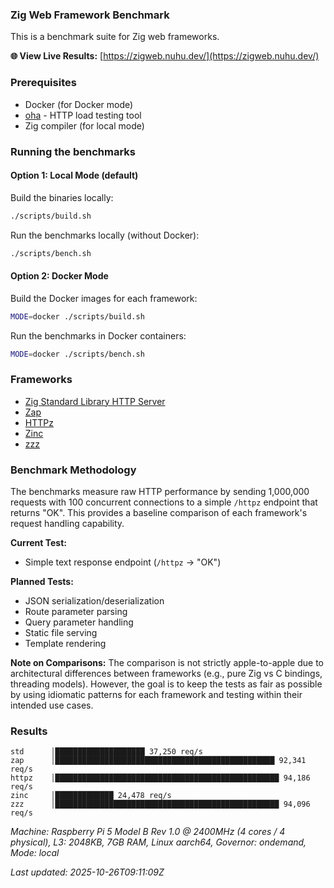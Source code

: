 ### Zig Web Framework Benchmark

This is a benchmark suite for Zig web frameworks.

**🌐 View Live Results:** [https://zigweb.nuhu.dev/](https://zigweb.nuhu.dev/)

### Prerequisites

- Docker (for Docker mode)
- [oha](https://github.com/hatoo/oha) - HTTP load testing tool
- Zig compiler (for local mode)

### Running the benchmarks



#### Option 1: Local Mode (default)

Build the binaries locally:
```bash
./scripts/build.sh
```

Run the benchmarks locally (without Docker):
```bash
./scripts/bench.sh
```

#### Option 2: Docker Mode

Build the Docker images for each framework:
```bash
MODE=docker ./scripts/build.sh
```

Run the benchmarks in Docker containers:
```bash
MODE=docker ./scripts/bench.sh
```

### Frameworks

- [Zig Standard Library HTTP Server](https://ziglang.org/documentation/master/std/#std.http.Server)
- [Zap](https://github.com/zigzap/zap)
- [HTTPz](https://github.com/karlseguin/http.zig)
- [Zinc](https://github.com/zon-dev/zinc)
- [zzz](https://github.com/tardy-org/zzz)

### Benchmark Methodology

The benchmarks measure raw HTTP performance by sending 1,000,000 requests with 100 concurrent connections to a simple `/httpz` endpoint that returns "OK". This provides a baseline comparison of each framework's request handling capability.

**Current Test:**
- Simple text response endpoint (`/httpz` → "OK")

**Planned Tests:**
- JSON serialization/deserialization
- Route parameter parsing
- Query parameter handling
- Static file serving
- Template rendering

**Note on Comparisons:**
The comparison is not strictly apple-to-apple due to architectural differences between frameworks (e.g., pure Zig vs C bindings, threading models). However, the goal is to keep the tests as fair as possible by using idiomatic patterns for each framework and testing within their intended use cases.

### Results

```
std      │████████████████████ 37,250 req/s
zap      │█████████████████████████████████████████████████ 92,341 req/s
httpz    │██████████████████████████████████████████████████ 94,186 req/s
zinc     │█████████████ 24,478 req/s
zzz      │██████████████████████████████████████████████████ 94,096 req/s
```
*Machine: Raspberry Pi 5 Model B Rev 1.0 @ 2400MHz (4 cores / 4 physical), L3: 2048KB, 7GB RAM, Linux aarch64, Governor: ondemand, Mode: local*

*Last updated: 2025-10-26T09:11:09Z*

